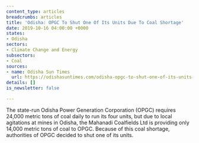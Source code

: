 ```yaml
---
content_type: articles
breadcrumbs: articles
title: 'Odisha: OPGC To Shut One Of Its Units Due To Coal Shortage'
date: 2019-10-16 04:00:00 +0000
states:
- Odisha
sectors:
- Climate Change and Energy
subsectors:
- Coal
sources:
- name: Odisha Sun Times
  url: https://odishasuntimes.com/odisha-opgc-to-shut-one-of-its-units-due-to-coal-shortage/
details: []
is_newsletter: false

---
```

The state-run Odisha Power Generation Corporation (OPGC) requires 24,000 metric tons of coal daily to run its four units, but due to local agitations at mines in Odisha, the Mahanadi Coalfields Ltd is providing only 14,000 metric tons of coal to OPGC. Because of this coal shortage, authorities of OPGC decided to shut one of its units.
